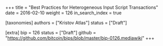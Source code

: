 +++
title = "Best Practices for Heterogeneous Input Script Transactions"
date = 2016-02-10
weight = 126
in_search_index = true

[taxonomies]
authors = ["Kristov Atlas"]
status = ["Draft"]

[extra]
bip = 126
status = ["Draft"]
github = "https://github.com/bitcoin/bips/blob/master/bip-0126.mediawiki"
+++

